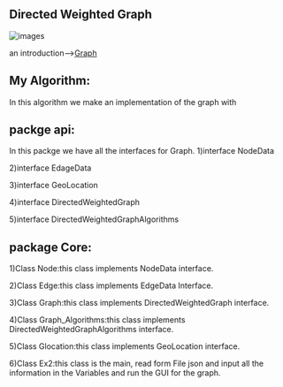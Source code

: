 ##  Directed Weighted Graph
![images](https://user-images.githubusercontent.com/86603326/145286722-dcdbf181-97f5-4f8c-9db1-57e1cc49047b.jpg)

an introduction-->[Graph](https://en.wikipedia.org/wiki/Directed_graph)

## My Algorithm:
In this algorithm we make an implementation of the graph with

packge api:
----
In this packge we have all the interfaces for Graph.
1)interface NodeData

2)interface EdageData

3)interface GeoLocation

4)interface DirectedWeightedGraph

5)interface DirectedWeightedGraphAlgorithms

package Core:
---
1)Class Node:this class implements NodeData interface.
                                                                    
2)Class Edge:this class implements EdgeData Interface.

3)Class Graph:this class implements DirectedWeightedGraph interface.

4)Class Graph_Algorithms:this class implements DirectedWeightedGraphAlgorithms interface.

5)Class Glocation:this class implements GeoLocation interface.

6)Class Ex2:this class is the main, read form File json and input all the information in the Variables and run the GUI for the graph.




